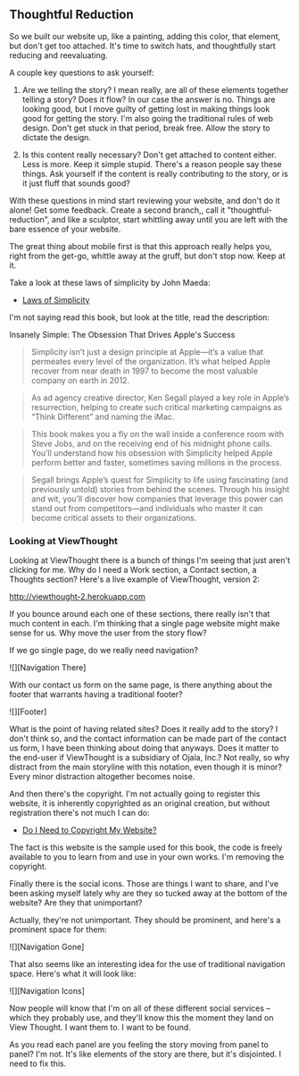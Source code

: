 Thoughtful Reduction
--------------------

So we built our website up, like a painting, adding this color, that element, but don't get too attached.  It's time to switch hats, and thoughtfully start reducing and reevaluating.

A couple key questions to ask yourself:

1. Are we telling the story? I mean really, are all of these elements together telling a story? Does it flow? In our case the answer is no. Things are looking good, but I move guilty of getting lost in making things look good for getting the story. I'm also going the traditional rules of web design.  Don't get stuck in that period, break free. Allow the story to dictate the design.

2. Is this content really necessary? Don't get attached to content either. Less is more. Keep it simple stupid. There's a reason people say these things. Ask yourself if the content is really contributing to the story, or is it just fluff that sounds good?

With these questions  in mind start reviewing your website, and don't do it alone! Get some feedback. Create a second branch,, call it "thoughtful-reduction", and like a sculptor, start whittling away until you are left with the bare essence of your website.

The great thing about mobile first is that this approach really helps you, right from the get-go, whittle away at the gruff, but don't stop now. Keep at it.

Take a look at these laws of simplicity by John Maeda:

- [Laws of Simplicity][]

[Laws of Simplicity]:                     http://lawsofsimplicity.com/tag/laws/

I'm not saying read this book, but look at the title, read the description:

Insanely Simple: The Obsession That Drives Apple's Success

> Simplicity isn’t just a design principle at Apple—it’s a value that permeates every level of the organization. It’s what helped Apple recover from near death in 1997 to become the most valuable company on earth in 2012.

> As ad agency creative director, Ken Segall played a key role in Apple’s resurrection, helping to create such critical marketing campaigns as “Think Different” and naming the iMac.

> This book makes you a fly on the wall inside a conference room with Steve Jobs, and on the receiving end of his midnight phone calls. You’ll understand how his obsession with Simplicity helped Apple perform better and faster, sometimes saving millions in the process.

> Segall brings Apple’s quest for Simplicity to life using fascinating (and previously untold) stories from behind the scenes. Through his insight and wit, you’ll discover how companies that leverage this power can stand out from competitors—and individuals who master it can become critical assets to their organizations.

### Looking at ViewThought

Looking at ViewThought there is a bunch of things I'm seeing that just aren't clicking for me. Why do I need a Work section, a Contact section, a Thoughts section? Here's a live example of ViewThought, version 2:

http://viewthought-2.herokuapp.com

If you bounce around each one of these sections, there really isn't that much content in each. I'm thinking that a single page website might make sense for us. Why move the user from the story flow?

If we go single page, do we really need navigation?

![][Navigation There]

With our contact us form on the same page,  is there anything about the footer that warrants having a traditional footer?

![][Footer]

What is the point of having related sites? Does it really add to the story? I don't think so, and the contact information can be made part of the contact us form, I have been thinking about doing that anyways. Does it matter to the end-user if ViewThought is a subsidiary of Ojala, Inc.? Not really, so why distract from the main storyline with this notation, even though it is minor? Every minor distraction altogether becomes noise.

And then there's the copyright. I'm not actually going to register this website, it is inherently copyrighted as an original creation, but without registration there's not much I can do:

- [Do I Need to Copyright My Website?][Copyright]

[Copyright]:                     http://www.legalzoom.com/intellectual-property-rights/copyrights/do-i-need-copyright

The fact is this website is the sample used for this book, the code is freely available to you to learn from and use in your own works. I'm removing the copyright.

Finally there is the social icons. Those are things I want to share, and I've been asking myself lately why are they so tucked away at the bottom of the website? Are they that unimportant?

Actually, they're not unimportant. They should be prominent, and here's a prominent space for them:

![][Navigation Gone]

That also seems like an interesting idea for the use of traditional navigation space. Here's what it will look like:

![][Navigation Icons]

Now people will know that I'm on all of these different social services – which they probably use, and they'll know this the moment they land on View Thought. I want them to. I want to be found.

As you read each panel are you feeling the story moving from panel to panel? I'm not. It's like elements of the story are there, but it's disjointed. I need to fix this.
